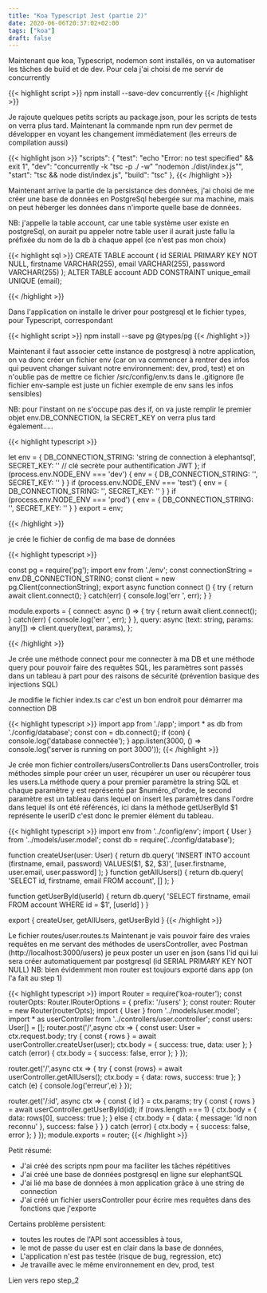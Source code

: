 ```yaml
---
title: "Koa Typescript Jest (partie 2)"
date: 2020-06-06T20:37:02+02:00
tags: ["koa"]
draft: false
---
```


Maintenant que koa, Typescript, nodemon sont installés, on va automatiser les tâches de build et de dev.
Pour cela j'ai choisi de me servir de concurrently

{{< highlight script >}}
npm install --save-dev concurrently
{{< /highlight >}}

Je rajoute quelques petits scripts au package.json, pour les scripts de tests on verra plus tard.
Maintenant la commande npm run dev permet de développer en voyant les changement immédiatement (les erreurs de compilation aussi)

{{< highlight json >}}
"scripts": {
  "test": "echo \"Error: no test specified\" && exit 1",
  "dev": "concurrently -k \"tsc -p ./ -w\" \"nodemon ./dist/index.js\"",
  "start": "tsc && node dist/index.js",
  "build": "tsc"
},
{{< /highlight >}}

Maintenant arrive la partie de la persistance des données, j'ai choisi de me créer une
base de données en PostgreSql hebergée sur ma machine, mais on peut héberger les données
dans n'importe quelle base de données.

NB: j'appelle la table account, car une table système user existe en postgreSql, on aurait pu appeler notre table user il aurait juste fallu la préfixée du nom de la db à chaque appel (ce n'est pas mon choix)

{{< highlight sql >}}
CREATE TABLE account (
id SERIAL PRIMARY KEY NOT NULL,
firstname VARCHAR(255),
email VARCHAR(255),
password VARCHAR(255)
);
ALTER TABLE account ADD CONSTRAINT unique_email UNIQUE (email);

{{< /highlight >}}

Dans l'application on installe le driver pour postgresql et le fichier types, pour Typescript, correspondant

{{< highlight script >}}
npm install  --save pg @types/pg
{{< /highlight >}}

Maintenant il faut associer cette instance de postgresql à notre application, on va donc créer un fichier env (car on va commencer à rentrer des infos qui peuvent changer suivant notre environnement: dev, prod, test) et on n'oublie pas de mettre ce fichier /src/config/env.ts dans le .gitignore (le fichier env-sample est juste un fichier exemple de env sans les infos sensibles)

NB: pour l'instant on ne s'occupe pas des if, on va juste remplir le premier objet env.DB_CONNECTION, la SECRET_KEY on verra plus tard également…..

{{< highlight typescript >}}

let env = {
DB_CONNECTION_STRING: 'string de connection à elephantsql',
SECRET_KEY: '' // clé secrète pour authentification JWT
};
if (process.env.NODE_ENV === 'dev') {
env = {
DB_CONNECTION_STRING: '',
SECRET_KEY: ''
}
}
if (process.env.NODE_ENV === 'test') {
env = {
DB_CONNECTION_STRING: '',
SECRET_KEY: ''
}
}
if (process.env.NODE_ENV === 'prod') {
env = {
DB_CONNECTION_STRING: '',
SECRET_KEY: ''
}
}
export = env;

{{< /highlight >}}

je crée le fichier de config de ma base de données

{{< highlight typescript >}} 

const pg = require('pg');
import env from './env';
const connectionString = env.DB_CONNECTION_STRING;
const client = new pg.Client(connectionString);
export async function connect ()  {
try {
return await client.connect();
} catch(err) {
console.log('err ', err);
}
}


module.exports = {
connect: async () => {
try {
return await client.connect();
} catch(err) {
console.log('err ', err);
}
},
query: async (text: string, params: any[]) => client.query(text, params),
};

{{< /highlight >}}

Je crée une méthode connect pour me connecter à ma DB et une méthode query pour pouvoir faire des requêtes SQL, les paramètres sont passés dans un tableau à part pour des raisons de sécurité (prévention basique des injections SQL)

Je modifie le fichier index.ts car c'est un bon endroit pour démarrer ma connection DB

{{< highlight typescript >}} 
import app from './app';
import  * as db  from './config/database';
const con = db.connect();
if (con) {
console.log('database connectée');
}
app.listen(3000, () => console.log('server is running on port 3000')); 
{{< /highlight >}}

Je crée mon fichier controllers/usersController.ts
Dans usersController, trois méthodes simple pour créer un user, récupérer un user ou récupérer tous les users.La méthode query a pour premier paramètre la string SQL et chaque paramètre y est représenté par $numéro_d'ordre, le second paramètre est un tableau dans lequel on insert les paramètres dans l'ordre dans lequel ils ont été référencés, ici dans la méthode getUserById $1 représente le userID c'est donc le premier élément du tableau.

{{< highlight typescript >}} 
import env from '../config/env';
import { User } from '../models/user.model';
const db  = require('../config/database');


function createUser(user: User) {
return db.query(
'INSERT INTO account (firstname, email, password) VALUES($1, $2, $3)',
[user.firstname, user.email, user.password]
);
}
function getAllUsers() {
return  db.query(
'SELECT id, firstname, email FROM account',
[]
);
}


function getUserById(userId) {
return db.query(
'SELECT firstname, email FROM account WHERE id = $1',
[userId]
)
}


export {
createUser,
getAllUsers,
getUserById
}
{{< /highlight >}}

Le fichier routes/user.routes.ts
Maintenant je vais pouvoir faire des vraies requêtes en me servant des méthodes de usersController, avec Postman (http://localhost:3000/users) je peux poster un user en json (sans l'id qui lui sera créer automatiquement par postgresql (id SERIAL PRIMARY KEY NOT NULL)
NB: bien évidemment mon router est toujours exporté dans app (on l'a fait au step 1)

{{< highlight typescript >}}
import Router = require('koa-router');
const routerOpts: Router.IRouterOptions = { prefix: '/users' };
const router: Router = new Router(routerOpts);
import { User } from '../models/user.model';
import * as userController from '../controllers/user.controller';
const users: User[] = [];
router.post('/',async ctx => {
const user: User = ctx.request.body;
try {
const { rows } = await userController.createUser(user);
ctx.body = { success: true, data: user };
} catch (error) {
ctx.body = { success: false, error };
}
});


router.get('/',async ctx => {
try {
const  {rows}  = await userController.getAllUsers();
ctx.body = { data: rows, success: true };
} catch (e) {
console.log('erreur',e)
}
});


router.get('/:id', async ctx => {
const { id } = ctx.params;
try {
const { rows } = await userController.getUserById(id);
if (rows.length === 1) {
ctx.body = { data: rows[0], success: true };
} else {
ctx.body = { data: { message: 'Id non reconnu' }, success: false }
}
} catch (error) {
ctx.body = { success: false, error };
}
});
module.exports = router;
{{< /highlight >}}

Petit résumé:

- J'ai créé des scripts npm pour ma faciliter les tâches répétitives
- J'ai créé une base de données postgresql en ligne sur elephantSQL
- J'ai lié ma base de données à mon application grâce à une string de connection
- J'ai créé un fichier usersController pour écrire mes requêtes dans des fonctions que j'exporte

Certains problème persistent: 

- toutes les routes de l'API sont accessibles à tous,
- le mot de passe du user est en clair dans la base de données,
- L'application n'est pas testée (risque de bug, regression, etc)
- Je travaille avec le même environnement en dev, prod, test

Lien vers repo step_2

